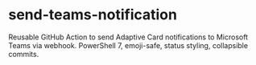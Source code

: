 # send-teams-notification
Reusable GitHub Action to send Adaptive Card notifications to Microsoft Teams via webhook. PowerShell 7, emoji-safe, status styling, collapsible commits.

